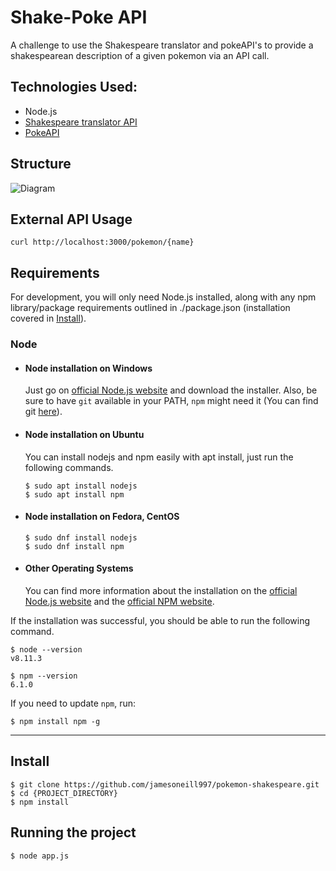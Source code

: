 # Shake-Poke API
A challenge to use the Shakespeare translator and pokeAPI's to provide a shakespearean description of a given pokemon via an API call.

## Technologies Used:
- Node.js
- [Shakespeare translator API](https://funtranslations.com/api/shakespeare)
- [PokeAPI](https://pokeapi.co/)

## Structure
![Diagram](https://i.imgur.com/ocfTzAQ.png)

## External API Usage

	curl http://localhost:3000/pokemon/{name}

## Requirements

For development, you will only need Node.js installed, along with any npm library/package requirements outlined in ./package.json (installation covered in [Install](#Install)).

### Node
- #### Node installation on Windows

  Just go on [official Node.js website](https://nodejs.org/) and download the installer.
Also, be sure to have `git` available in your PATH, `npm` might need it (You can find git [here](https://git-scm.com/)).

- #### Node installation on Ubuntu

  You can install nodejs and npm easily with apt install, just run the following commands.

      $ sudo apt install nodejs
      $ sudo apt install npm


- #### Node installation on Fedora, CentOS
 

      $ sudo dnf install nodejs
      $ sudo dnf install npm

- #### Other Operating Systems
  You can find more information about the installation on the [official Node.js website](https://nodejs.org/) and the [official NPM website](https://npmjs.org/).

If the installation was successful, you should be able to run the following command.

    $ node --version
    v8.11.3

    $ npm --version
    6.1.0

If you need to update `npm`, run:

    $ npm install npm -g

---

## Install

    $ git clone https://github.com/jamesoneill997/pokemon-shakespeare.git
    $ cd {PROJECT_DIRECTORY}
    $ npm install

## Running the project
	$ node app.js
